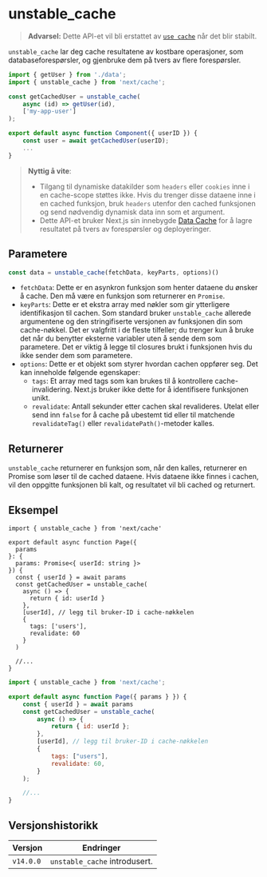 # unstable_cache

> **Advarsel:** Dette API-et vil bli erstattet av
> [`use cache`](/docs/app/api-reference/directives/use-cache.md) når det blir
> stabilt.

`unstable_cache` lar deg cache resultatene av kostbare operasjoner, som
databaseforespørsler, og gjenbruke dem på tvers av flere forespørsler.

```jsx
import { getUser } from './data';
import { unstable_cache } from 'next/cache';

const getCachedUser = unstable_cache(
    async (id) => getUser(id),
    ['my-app-user']
);

export default async function Component({ userID }) {
    const user = await getCachedUser(userID);
    ...
}
```

> **Nyttig å vite**:
>
> - Tilgang til dynamiske datakilder som `headers` eller `cookies` inne i en
>   cache-scope støttes ikke. Hvis du trenger disse dataene inne i en cached
>   funksjon, bruk `headers` utenfor den cached funksjonen og send nødvendig
>   dynamisk data inn som et argument.
> - Dette API-et bruker Next.js sin innebygde
>   [Data Cache](/docs/app/guides/caching.md#data-cache) for å lagre resultatet
>   på tvers av forespørsler og deployeringer.

## Parametere

```jsx
const data = unstable_cache(fetchData, keyParts, options)()
```

- `fetchData`: Dette er en asynkron funksjon som henter dataene du ønsker å
  cache. Den må være en funksjon som returnerer en `Promise`.
- `keyParts`: Dette er et ekstra array med nøkler som gir ytterligere
  identifikasjon til cachen. Som standard bruker `unstable_cache` allerede
  argumentene og den stringifiserte versjonen av funksjonen din som
  cache-nøkkel. Det er valgfritt i de fleste tilfeller; du trenger kun å bruke
  det når du benytter eksterne variabler uten å sende dem som parametere. Det er
  viktig å legge til closures brukt i funksjonen hvis du ikke sender dem som
  parametere.
- `options`: Dette er et objekt som styrer hvordan cachen oppfører seg. Det kan
  inneholde følgende egenskaper:
  - `tags`: Et array med tags som kan brukes til å kontrollere
    cache-invalidering. Next.js bruker ikke dette for å identifisere funksjonen
    unikt.
  - `revalidate`: Antall sekunder etter cachen skal revalideres. Utelat eller
    send inn `false` for å cache på ubestemt tid eller til matchende
    `revalidateTag()` eller `revalidatePath()`-metoder kalles.

## Returnerer

`unstable_cache` returnerer en funksjon som, når den kalles, returnerer en
Promise som løser til de cached dataene. Hvis dataene ikke finnes i cachen, vil
den oppgitte funksjonen bli kalt, og resultatet vil bli cached og returnert.

## Eksempel

```tsx filename="app/page.tsx" switcher
import { unstable_cache } from 'next/cache'

export default async function Page({
  params
}: {
  params: Promise<{ userId: string }>
}) {
  const { userId } = await params
  const getCachedUser = unstable_cache(
    async () => {
      return { id: userId }
    },
    [userId], // legg til bruker-ID i cache-nøkkelen
    {
      tags: ['users'],
      revalidate: 60
    }
  )

  //...
}
```

```jsx filename="app/page.jsx" switcher
import { unstable_cache } from 'next/cache';

export default async function Page({ params } }) {
    const { userId } = await params
    const getCachedUser = unstable_cache(
        async () => {
            return { id: userId };
        },
        [userId], // legg til bruker-ID i cache-nøkkelen
        {
            tags: ["users"],
            revalidate: 60,
        }
    );

    //...
}
```

## Versjonshistorikk

| Versjon   | Endringer                     |
| --------- | ----------------------------- |
| `v14.0.0` | `unstable_cache` introdusert. |
